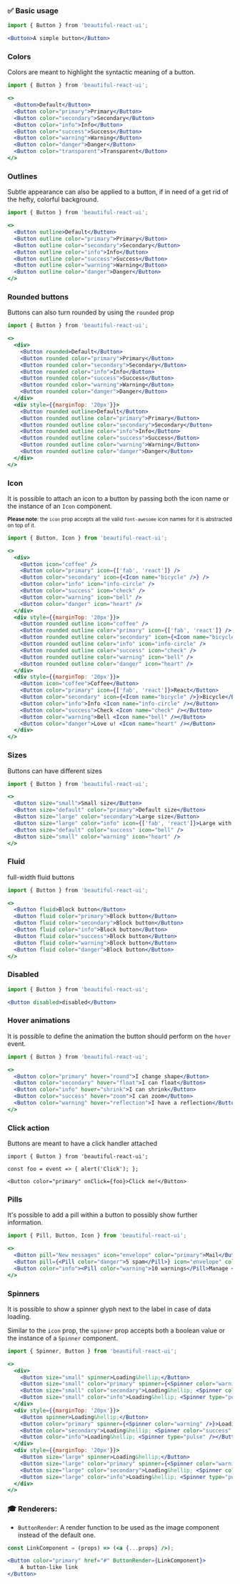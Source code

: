 ### ✅ Basic usage

```jsx
import { Button } from 'beautiful-react-ui';

<Button>A simple button</Button>
```

### Colors

Colors are meant to highlight the syntactic meaning of a button.

```jsx
import { Button } from 'beautiful-react-ui';

<>
  <Button>Default</Button>
  <Button color="primary">Primary</Button>
  <Button color="secondary">Secondary</Button>
  <Button color="info">Info</Button>
  <Button color="success">Success</Button>
  <Button color="warning">Warning</Button>
  <Button color="danger">Danger</Button>
  <Button color="transparent">Transparent</Button>
</>
```

### Outlines

Subtle appearance can also be applied to a button, if in need of a 
get rid of the hefty, colorful background.

```jsx
import { Button } from 'beautiful-react-ui';

<>
  <Button outline>Default</Button>
  <Button outline color="primary">Primary</Button>
  <Button outline color="secondary">Secondary</Button>
  <Button outline color="info">Info</Button>
  <Button outline color="success">Success</Button>
  <Button outline color="warning">Warning</Button>
  <Button outline color="danger">Danger</Button>
</>
```

### Rounded buttons

Buttons can also turn rounded by using the `rounded` prop

```jsx
import { Button } from 'beautiful-react-ui';

<>
  <div>
    <Button rounded>Default</Button>
    <Button rounded color="primary">Primary</Button>
    <Button rounded color="secondary">Secondary</Button>
    <Button rounded color="info">Info</Button>
    <Button rounded color="success">Success</Button>
    <Button rounded color="warning">Warning</Button>
    <Button rounded color="danger">Danger</Button>
  </div>
  <div style={{marginTop: '20px'}}>
    <Button rounded outline>Default</Button>
    <Button rounded outline color="primary">Primary</Button>
    <Button rounded outline color="secondary">Secondary</Button>
    <Button rounded outline color="info">Info</Button>
    <Button rounded outline color="success">Success</Button>
    <Button rounded outline color="warning">Warning</Button>
    <Button rounded outline color="danger">Danger</Button>
  </div>
</>
```

### Icon

It is possible to attach an icon to a button by passing both the icon name
or the instance of an `Icon` component.

<small>**Please note**: the `icon` prop accepts all the valid `font-awesome` icon names for it is abstracted
 on top of it.</small>

```jsx 
import { Button, Icon } from 'beautiful-react-ui';

<>
  <div>
    <Button icon="coffee" />
    <Button color="primary" icon={['fab', 'react']} />
    <Button color="secondary" icon={<Icon name="bicycle" />} />
    <Button color="info" icon="info-circle" />
    <Button color="success" icon="check" />
    <Button color="warning" icon="bell" />
    <Button color="danger" icon="heart" />
  </div>
  <div style={{marginTop: '20px'}}>
    <Button rounded outline icon="coffee" />
    <Button rounded outline color="primary" icon={['fab', 'react']} />
    <Button rounded outline color="secondary" icon={<Icon name="bicycle" />} />
    <Button rounded outline color="info" icon="info-circle" />
    <Button rounded outline color="success" icon="check" />
    <Button rounded outline color="warning" icon="bell" />
    <Button rounded outline color="danger" icon="heart" />
  </div>
  <div style={{marginTop: '20px'}}>
    <Button icon="coffee">Coffee</Button>
    <Button color="primary" icon={['fab', 'react']}>React</Button>
    <Button color="secondary" icon={<Icon name="bicycle" />}>Bicycle</Button>
    <Button color="info">Info <Icon name="info-circle" /></Button>
    <Button color="success">Check <Icon name="check" /></Button>
    <Button color="warning">Bell <Icon name="bell" /></Button>
    <Button color="danger">Love u! <Icon name="heart" /></Button>
  </div>
</>
```

### Sizes

Buttons can have different sizes

```jsx
import { Button } from 'beautiful-react-ui';

<>
  <Button size="small">Small size</Button>
  <Button size="default" color="primary">Default size</Button>
  <Button size="large" color="secondary">Large size</Button>
  <Button size="large" color="info" icon={['fab', 'react']}>Large with icon</Button>
  <Button size="default" color="success" icon="bell" />
  <Button size="small" color="warning" icon="heart" />
</>
```

### Fluid

full-width fluid buttons

```jsx
import { Button } from 'beautiful-react-ui';

<>
  <Button fluid>Block button</Button>
  <Button fluid color="primary">Block button</Button>
  <Button fluid color="secondary">Block button</Button>
  <Button fluid color="info">Block button</Button>
  <Button fluid color="success">Block button</Button>
  <Button fluid color="warning">Block button</Button>
  <Button fluid color="danger">Block button</Button>
</>
```

### Disabled
```jsx
import { Button } from 'beautiful-react-ui';

<Button disabled>disabled</Button>
```

### Hover animations

It is possible to define the animation the button should perform on the `hover` event.

```jsx
import { Button } from 'beautiful-react-ui';

<>
  <Button color="primary" hover="round">I change shape</Button>
  <Button color="secondary" hover="float">I can float</Button>
  <Button color="info" hover="shrink">I can shrink</Button>
  <Button color="success" hover="zoom">I can zoom</Button>
  <Button color="warning" hover="reflection">I have a reflection</Button>
</>
```

### Click action

Buttons are meant to have a click handler attached

```
import { Button } from 'beautiful-react-ui';

const foo = event => { alert('Click'); };

<Button color="primary" onClick={foo}>Click me!</Button>
```

### Pills

It's possible to add a pill within a button to possibly show further information.

```jsx
import { Pill, Button, Icon } from 'beautiful-react-ui';

<>
  <Button pill="New messages" icon="envelope" color="primary">Mail</Button>
  <Button pill={<Pill color="danger">5 spam</Pill>} icon="envelope" color="primary">Mail</Button>
  <Button color="info"><Pill color="warning">10 warnings</Pill>Manage <Icon name="bicycle" /></Button>
</>
```


### Spinners

It is possible to show a spinner glyph next to the label in case of data loading.<br/>

Similar to the `icon` prop, the `spinner` prop accepts both a boolean value or the instance of a `Spinner`
component. 

```jsx
import { Spinner, Button } from 'beautiful-react-ui';

<>
  <div>
    <Button size="small" spinner>Loading&hellip;</Button>
    <Button size="small" color="primary" spinner={<Spinner color="warning" />}>Loading&hellip;</Button>
    <Button size="small" color="secondary">Loading&hellip; <Spinner color="success" /></Button>
    <Button size="small" color="info">Loading&hellip; <Spinner type="pulse" /></Button>
  </div>
  <div style={{marginTop: '20px'}}>
    <Button spinner>Loading&hellip;</Button>
    <Button color="primary" spinner={<Spinner color="warning" />}>Loading&hellip;</Button>
    <Button color="secondary">Loading&hellip; <Spinner color="success" /></Button>
    <Button color="info">Loading&hellip; <Spinner type="pulse" /></Button>
  </div>
  <div style={{marginTop: '20px'}}>
    <Button size="large" spinner>Loading&hellip;</Button>
    <Button size="large" color="primary" spinner={<Spinner color="warning" />}>Loading&hellip;</Button>
    <Button size="large" color="secondary">Loading&hellip; <Spinner color="success" /></Button>
    <Button size="large" color="info">Loading&hellip; <Spinner type="pulse" /></Button>
  </div>
</>
```

### 🎓 Renderers:

- `ButtonRender`: A render function to be used as the image component instead of the default one.

```jsx
const LinkComponent = (props) => (<a {...props} />);

<Button color="primary" href="#" ButtonRender={LinkComponent}>
    A button-like link
</Button>
```
